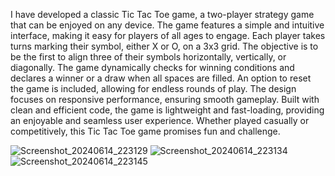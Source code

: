 I have developed a classic Tic Tac Toe game, a two-player strategy game that can be enjoyed on any device. The game features a simple and intuitive interface, making it easy for players of all ages to engage. 
Each player takes turns marking their symbol, either X or O, on a 3x3 grid. The objective is to be the first to align three of their symbols horizontally, vertically, or diagonally. The game dynamically checks 
for winning conditions and declares a winner or a draw when all spaces are filled. An option to reset the game is included, allowing for endless rounds of play. The design focuses on responsive performance, 
ensuring smooth gameplay. Built with clean and efficient code, the game is lightweight and fast-loading, providing an enjoyable and seamless user experience. Whether played casually or competitively, 
this Tic Tac Toe game promises fun and challenge.

![Screenshot_20240614_223129](https://github.com/vish27981/TicTacToe/assets/118104336/1163e3da-bfa9-4513-bfeb-bda99677cf05)
![Screenshot_20240614_223134](https://github.com/vish27981/TicTacToe/assets/118104336/1bbe1bba-5485-45cf-8f74-2e4f4b2b3d25)
![Screenshot_20240614_223145](https://github.com/vish27981/TicTacToe/assets/118104336/3f99f9e5-5a67-45f7-96d1-2eb8a8c2c165)
